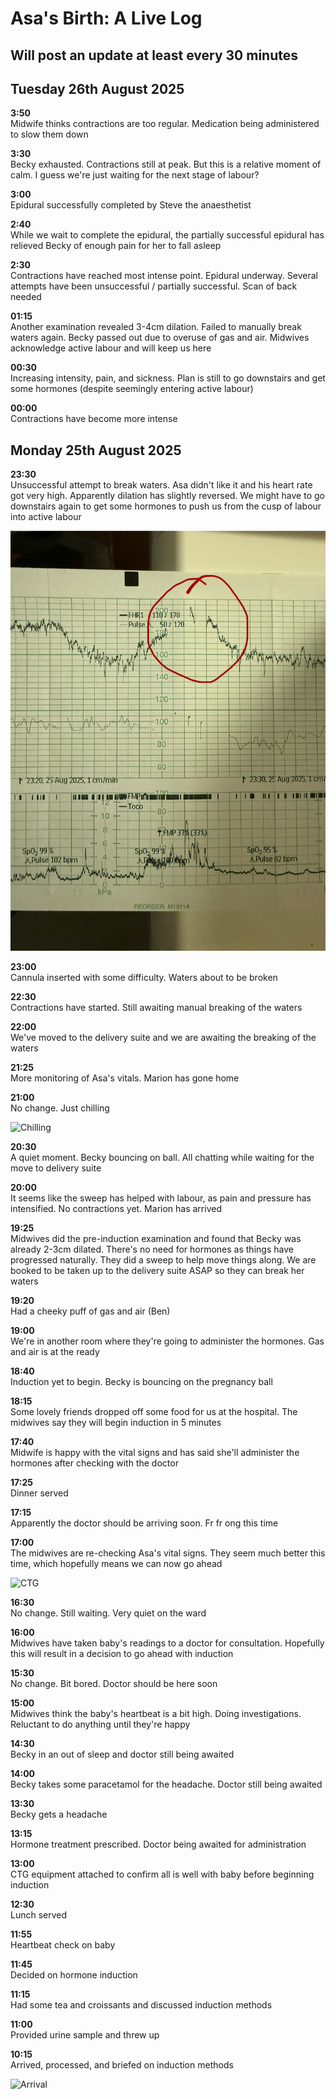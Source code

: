 # Asa's Birth: A Live Log

## Will post an update at least every 30 minutes

## Tuesday 26th August 2025

**3:50**  
Midwife thinks contractions are too regular. Medication being administered to slow them down

**3:30**  
Becky exhausted. Contractions still at peak. But this is a relative moment of calm. I guess we're just waiting for the next stage of labour?

**3:00**  
Epidural successfully completed by Steve the anaesthetist

**2:40**  
While we wait to complete the epidural, the partially successful epidural has relieved Becky of enough pain for her to fall asleep

**2:30**  
Contractions have reached most intense point. Epidural underway. Several attempts have been unsuccessful / partially successful. Scan of back needed

**01:15**  
Another examination revealed 3-4cm dilation. Failed to manually break waters again. Becky passed out due to overuse of gas and air. Midwives acknowledge active labour and will keep us here

**00:30**  
Increasing intensity, pain, and sickness. Plan is still to go downstairs and get some hormones (despite seemingly entering active labour)

**00:00**  
Contractions have become more intense

## Monday 25th August 2025

**23:30**  
Unsuccessful attempt to break waters. Asa didn't like it and his heart rate got very high. Apparently dilation has slightly reversed. We might have to go downstairs again to get some hormones to push us from the cusp of labour into active labour

![Heart rate](IMG_3503.jpg)

**23:00**  
Cannula inserted with some difficulty. Waters about to be broken

**22:30**  
Contractions have started. Still awaiting manual breaking of the waters

**22:00**  
We've moved to the delivery suite and we are awaiting the breaking of the waters

**21:25**  
More monitoring of Asa's vitals. Marion has gone home

**21:00**  
No change. Just chilling

![Chilling](IMG_3490.HEIC)

**20:30**  
A quiet moment. Becky bouncing on ball. All chatting while waiting for the move to delivery suite

**20:00**  
It seems like the sweep has helped with labour, as pain and pressure has intensified. No contractions yet. Marion has arrived

**19:25**  
Midwives did the pre-induction examination and found that Becky was already 2-3cm dilated. There's no need for hormones as things have progressed naturally. They did a sweep to help move things along. We are booked to be taken up to the delivery suite ASAP so they can break her waters

**19:20**  
Had a cheeky puff of gas and air (Ben)

**19:00**  
We're in another room where they're going to administer the hormones. Gas and air is at the ready

**18:40**  
Induction yet to begin. Becky is bouncing on the pregnancy ball

**18:15**  
Some lovely friends dropped off some food for us at the hospital. The midwives say they will begin induction in 5 minutes

**17:40**  
Midwife is happy with the vital signs and has said she'll administer the hormones after checking with the doctor

**17:25**  
Dinner served

**17:15**  
Apparently the doctor should be arriving soon. Fr fr ong this time

**17:00**  
The midwives are re-checking Asa's vital signs. They seem much better this time, which hopefully means we can now go ahead

![CTG](IMG_3465.HEIC)

**16:30**  
No change. Still waiting. Very quiet on the ward

**16:00**  
Midwives have taken baby's readings to a doctor for consultation. Hopefully this will result in a decision to go ahead with induction

**15:30**  
No change. Bit bored. Doctor should be here soon

**15:00**  
Midwives think the baby's heartbeat is a bit high. Doing investigations. Reluctant to do anything until they're happy

**14:30**  
Becky in an out of sleep and doctor still being awaited  

**14:00**  
Becky takes some paracetamol for the headache. Doctor still being awaited  

**13:30**  
Becky gets a headache  

**13:15**  
Hormone treatment prescribed. Doctor being awaited for administration  

**13:00**  
CTG equipment attached to confirm all is well with baby before beginning induction  

**12:30**  
Lunch served  

**11:55**  
Heartbeat check on baby  

**11:45**  
Decided on hormone induction  

**11:15**  
Had some tea and croissants and discussed induction methods  

**11:00**  
Provided urine sample and threw up  

**10:15**  
Arrived, processed, and briefed on induction methods  

![Arrival](IMG_3443.HEIC)